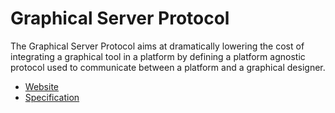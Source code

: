 # Graphical Server Protocol

The Graphical Server Protocol aims at dramatically lowering the cost of integrating a graphical tool in a platform by defining a platform agnostic protocol used to communicate between a platform and a graphical designer.

* [Website](https://obeonetwork.github.io/GraphicalServerProtocol)
* [Specification](https://obeonetwork.github.io/GraphicalServerProtocol/specification)